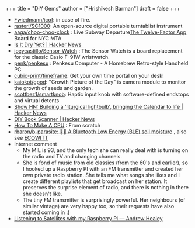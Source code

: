 +++
title = "DIY Gems"
author = ["Hrishikesh Barman"]
draft = false
+++

-   [Fwiedmann/icof](https://github.com/fwiedmann/icof): in case of fire.
-   [rasteri/SC1000](https://github.com/rasteri/SC1000): An open-source digital portable turntablist instrument
-   [aaga/choo-choo-clock](https://github.com/aaga/choo-choo-clock) : Live Subway Departure[The Twelve-Factor App](https://12factor.net/) Board for NYC MTA
-   [Is It Dry Yet? | Hacker News](https://news.ycombinator.com/item?id=39989992)
-   [joeycastillo/Sensor-Watch](https://github.com/joeycastillo/Sensor-Watch) : The Sensor Watch is a board replacement for the classic Casio F-91W wristwatch.
-   [penk/penkesu](https://github.com/penk/penkesu) : Penkesu Computer - A Homebrew Retro-style Handheld PC
-   [cubic-print/timeframe](https://github.com/cubic-print/timeframe): Get your own time portal on your desk!
-   [kaiokot/gpod](https://github.com/kaiokot/gpod): "Growth Picture of the Day" is camera module to monitor the growth of seeds and garden.
-   [scottbez1/smartknob](https://github.com/scottbez1/smartknob): Haptic input knob with software-defined endstops and virtual detents
-   [Show HN: Building a 'liturgical lightbulb', bringing the Calendar to life | Hacker News](https://news.ycombinator.com/item?id=38890705)
-   [DIY Book Scanner | Hacker News](https://news.ycombinator.com/item?id=38877164)
-   [How To Make A CPU](https://blog.robertelder.org/how-to-make-a-cpu/) : From scratch
-   [rbaron/b-parasite: 🌱💧 A Bluetooth Low Energy (BLE) soil moisture](https://github.com/rbaron/b-parasite) , also see [ECOWITT](https://www.ecowitt.com/shop/homePage)
-   Internet comment
    -   My MIL is 93, and the only tech she can really deal with is turning on the radio and TV and changing channels.
    -   She is fond of music from old classics (from the 60's and earlier), so I hooked up a Raspberry PI with an FM transmitter and created her own private radio station. She tells me what songs she likes and I create different playlists that get broadcast on her station. It preserves the surprise element of radio, and there is nothing in there she doesn't like.
    -   The tiny FM transmitter is surprisingly powerful. Her neighbours (of similar vintage) are very happy too, so their requests have also started coming in :)
-   [Listening to Satellites with my Raspberry Pi — Andrew Healey](https://healeycodes.com/listening-to-satellites-with-my-raspberry-pi)
